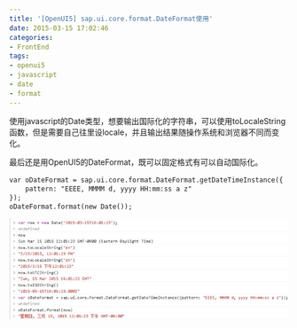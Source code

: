 ```yaml
---
title: '[OpenUI5] sap.ui.core.format.DateFormat使用'
date: 2015-03-15 17:02:46
categories: 
- FrontEnd
tags: 
- openui5
- javascript
- date
- format
---
```

使用javascript的Date类型，想要输出国际化的字符串，可以使用toLocaleString函数，但是需要自己往里设locale，并且输出结果随操作系统和浏览器不同而变化。

最后还是用OpenUI5的DateFormat，既可以固定格式有可以自动国际化。
```
var oDateFormat = sap.ui.core.format.DateFormat.getDateTimeInstance({
    pattern: "EEEE, MMMM d, yyyy HH:mm:ss a z"
});
oDateFormat.format(new Date());
```
![[OpenUI5] sap.ui.core.format.DateFormat使用](/images/2015/3/0026uWfMgy72bJ4fPBPdd.jpg)